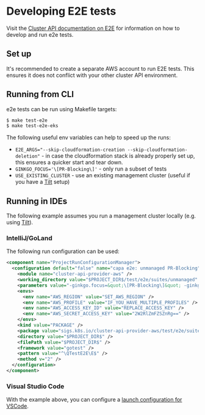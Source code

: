 # Developing E2E tests

Visit the [Cluster API documentation on E2E][cluster_api_e2e] for information on how to develop and run e2e tests. 

[cluster_api_e2e]: https://cluster-api.sigs.k8s.io/developer/e2e.html

## Set up

It's recommended to create a separate AWS account to run E2E tests. This ensures it does not conflict with
your other cluster API environment.

## Running from CLI

e2e tests can be run using Makefile targets:

```bash
$ make test-e2e
$ make test-e2e-eks
```

The following useful env variables can help to speed up the runs:

- `E2E_ARGS="--skip-cloudformation-creation --skip-cloudformation-deletion"` - in case the cloudformation stack is already properly set up, this ensures a quicker start and tear down.
- `GINKGO_FOCUS='\[PR-Blocking\]'` - only run a subset of tests
- `USE_EXISTING_CLUSTER` - use an existing management cluster (useful if you have a [Tilt][tilt-setup] setup)

[tilt-setup]: ./tilt-setup.md

## Running in IDEs

The following example assumes you run a management cluster locally (e.g. using [Tilt][tilt-setup]). 

[tilt-setup]: ./tilt-setup.md

### IntelliJ/GoLand

The following run configuration can be used:

```xml
<component name="ProjectRunConfigurationManager">
  <configuration default="false" name="capa e2e: unmanaged PR-Blocking" type="GoTestRunConfiguration" factoryName="Go Test">
    <module name="cluster-api-provider-aws" />
    <working_directory value="$PROJECT_DIR$/test/e2e/suites/unmanaged" />
    <parameters value="-ginkgo.focus=&quot;\[PR-Blocking\]&quot; -ginkgo.v=true -artifacts-folder=$PROJECT_DIR$/_artifacts --data-folder=$PROJECT_DIR$/test/e2e/data -use-existing-cluster=true -config-path=$PROJECT_DIR$/test/e2e/data/e2e_conf.yaml" />
    <envs>
      <env name="AWS_REGION" value="SET_AWS_REGION" />
      <env name="AWS_PROFILE" value="IF_YOU_HAVE_MULTIPLE_PROFILES" />
      <env name="AWS_ACCESS_KEY_ID" value="REPLACE_ACCESS_KEY" />
      <env name="AWS_SECRET_ACCESS_KEY" value="2W2RlZmFZSZnRg==" />
    </envs>
    <kind value="PACKAGE" />
    <package value="sigs.k8s.io/cluster-api-provider-aws/test/e2e/suites/unmanaged" />
    <directory value="$PROJECT_DIR$" />
    <filePath value="$PROJECT_DIR$" />
    <framework value="gotest" />
    <pattern value="^\QTestE2E\E$" />
    <method v="2" />
  </configuration>
</component>
```

### Visual Studio Code

With the example above, you can configure a [launch configuration for VSCode][msft_vscode]. 

[msft_vscode]: https://go.microsoft.com/fwlink/?linkid=830387
